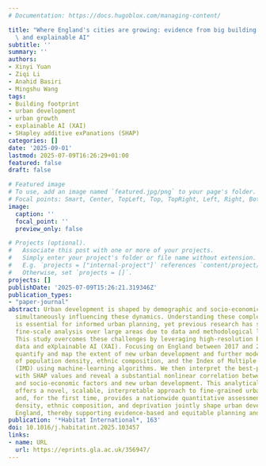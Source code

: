 ```yaml
---
# Documentation: https://docs.hugoblox.com/managing-content/

title: "Where England's cities are growing: evidence from big building footprint data\
  \ and explainable AI"
subtitle: ''
summary: ''
authors:
- Xinyi Yuan
- Ziqi Li
- Anahid Basiri
- Mingshu Wang
tags:
- Building footprint
- urban development
- urban growth
- explainable AI (XAI)
- SHapley additive exPanations (SHAP)
categories: []
date: '2025-09-01'
lastmod: 2025-07-09T16:26:29+01:00
featured: false
draft: false

# Featured image
# To use, add an image named `featured.jpg/png` to your page's folder.
# Focal points: Smart, Center, TopLeft, Top, TopRight, Left, Right, BottomLeft, Bottom, BottomRight.
image:
  caption: ''
  focal_point: ''
  preview_only: false

# Projects (optional).
#   Associate this post with one or more of your projects.
#   Simply enter your project's folder or file name without extension.
#   E.g. `projects = ["internal-project"]` references `content/project/deep-learning/index.md`.
#   Otherwise, set `projects = []`.
projects: []
publishDate: '2025-07-09T15:26:21.319346Z'
publication_types:
- "paper-journal"
abstract: Urban development is shaped by demographic and socio-economic factors, while
  simultaneously influencing these dynamics. Understanding these complex relationships
  is essential for informed urban planning, yet previous research has struggled with
  fine-scale analysis over large areas due to data and methodological limitations.
  This study overcomes these challenges by leveraging high-resolution building footprint
  data and eXplainable AI (XAI). Focusing on England between 2017 and 2023, we first
  quantify and map the extent of new urban development and further model it as a function
  of population density, ethnic composition, and the Index of Multiple Deprivation
  (IMD) using machine-learning algorithms. We then interpret the best-performing model
  with SHAP values and reveal a substantial nonlinear correlation between these demographic
  and socio-economic factors and new urban development. This analytical framework
  offers a novel, scalable, interpretable approach to fine-grained urban analysis,
  and, for the first time, provides a nationwide quantitative assessment of how population
  density, ethnic composition, and deprivation jointly shape urban development in
  England, thereby supporting evidence-based and equitable planning and policymaking.
publication: '*Habitat International*, 163'
doi: 10.1016/j.habitatint.2025.103457
links:
- name: URL
  url: https://eprints.gla.ac.uk/356947/
---
```

